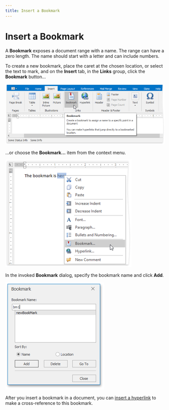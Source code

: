 ```yaml
---
title: Insert a Bookmark
---
```

# Insert a Bookmark
 

A **Bookmark** exposes a document range with a name. The range can have a zero length. The name should start with a letter and can include numbers.

To create a new bookmark, place the caret at the chosen location, or select the text to mark, and on the **Insert** tab, in the **Links** group, click the **Bookmark** button...

![RTEInsertBookmarkRibbonMenu](../../../images/Img121355.png)

...or choose the **Bookmark...** item from the context menu.

![RTEInsertBookmarkContextMenu](../../../images/Img121356.png)

In the invoked **Bookmark** dialog, specify the bookmark name and click **Add**.

![RTEBookmarkDialog](../../../images/Img121357.png)

After you insert a bookmark in a document, you can [insert a hyperlink](../../../../interface-elements-for-desktop/articles/rich-text-editor/miscellaneous/insert-a-hyperlink.md) to make a cross-reference to this bookmark.